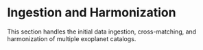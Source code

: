 # Ingestion and Harmonization

This section handles the initial data ingestion, cross-matching, and harmonization of multiple exoplanet catalogs.